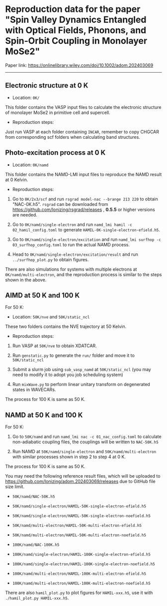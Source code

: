 # Reproduction data for the paper "Spin Valley Dynamics Entangled with Optical Fields, Phonons, and Spin-Orbit Coupling in Monolayer MoSe2"

Paper link: https://onlinelibrary.wiley.com/doi/10.1002/adom.202403069

---

## Electronic structure at 0 K

- Location: `0K/`

This folder contains the VASP input files to calculate the electronic structure
of monolayer MoSe2 in primitive cell and supercell.

- Reproduction steps:

Just run VASP at each folder containing `INCAR`, remember to copy CHGCAR from corresponding
scf folders when calculating band structures.

## Photo-excitation process at 0 K

- Location: `0K/namd`

This folder contains the NAMD-LMI input files to reproduce the NAMD result at 0 Kelvin.

- Reproduction steps:

1. Go to `0K/2x3/scf` and run `rsgrad model-nac --brange 213 220` to obtain "NAC-0K.h5".
   `rsgrad` can be downloaded from https://github.com/Ionizing/rsgrad/releases ,
   **0.5.5** or higher versions are needed.

2. Go to `0K/namd/single-electron` and run `namd_lmi hamil -c 02_hamil_config.toml` to
   generate `HAMIL-0K-single-electron-efield.h5`.

3. Go to `0K/namd/single-electron/excitation` and run `namd_lmi surfhop -c 03_surfhop_config.toml`
   to run the actual NAMD process.

4. Head to `0K/namd/single-electron/excitation/result` and run `../surfhop_plot.py` to obtain figures.

There are also simulations for systems with multiple electrons at `0K/namd/multi-electron`, and the
reproduction process is similar to the steps shown in the above.

## AIMD at 50 K and 100 K

For 50 K:

- Location: `50K/nve` and `50K/static_ncl`

These two folders contains the NVE trajectory at 50 Kelvin.

- Reproduction steps:

1. Run VASP at `50K/nve` to obtain XDATCAR.

2. Run `genstatic.py` to generate the `run/` folder and move it to `50K/static_ncl`

3. Submit a slurm job using `sub_vasp_namd` at `50K/static_ncl`
   (you may need to modify it to adopt you job scheduling system)

4. Run `mixWave.py` to perform linear unitary transform on degenerated states in WAVECARs.

The process for 100 K is same as 50 K.

## NAMD at 50 K and 100 K

For 50 K:

1. Go to `50K/namd` and run `namd_lmi nac -c 01_nac_config.toml` to calculate non-adiabatic coupling files,
   the couplings will be written to `NAC-50K.h5`

2. Run NAMD at `50K/namd/single-electron` and `50K/namd/multi-electron` with similar processes shown
   in step 2 to step 4 at 0 K.

The process for 100 K is same as 50 K.

You may need the following reference result files, which will be uploaded
to https://github.com/Ionizing/adom.202403069/releases due to GitHub file size limit.

- `50K/namd/NAC-50K.h5`
- `50K/namd/single-electron/HAMIL-50K-single-electron-efield.h5`
- `50K/namd/single-electron/HAMIL-50K-single-electron-noefield.h5`
- `50K/namd/multi-electron/HAMIL-50K-multi-electron-efield.h5`
- `50K/namd/multi-electron/HAMIL-50K-multi-electron-noefield.h5`

- `100K/namd/NAC-100K.h5`
- `100K/namd/single-electron/HAMIL-100K-single-electron-efield.h5`
- `100K/namd/single-electron/HAMIL-100K-single-electron-noefield.h5`
- `100K/namd/multi-electron/HAMIL-100K-multi-electron-efield.h5`
- `100K/namd/multi-electron/HAMIL-100K-multi-electron-noefield.h5`

There are also `hamil_plot.py` to plot figures for `HAMIL-xxx.h5`, use it with `./hamil_plot.py HAMIL-xxx.h5`.
